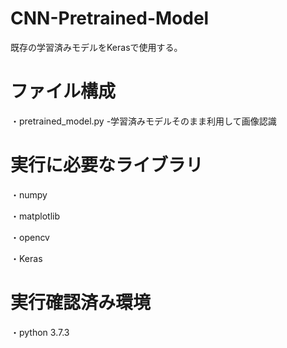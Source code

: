 # CNN-Pretrained-Model
既存の学習済みモデルをKerasで使用する。

# ファイル構成
・pretrained_model.py
  -学習済みモデルそのまま利用して画像認識

# 実行に必要なライブラリ
・numpy

・matplotlib

・opencv

・Keras

# 実行確認済み環境
・python 3.7.3
